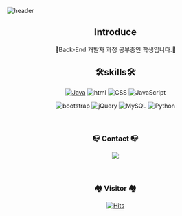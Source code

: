 <!--
**baekjs0123/baekjs0123** is a ✨ _special_ ✨ repository because its `README.md` (this file) appears on your GitHub profile.

Here are some ideas to get you started:

- 🔭 I’m currently working on ...
- 🌱 I’m currently learning ...
- 👯 I’m looking to collaborate on ...
- 🤔 I’m looking for help with ...
- 💬 Ask me about ...
- 📫 How to reach me: ...
- 😄 Pronouns: ...
- ⚡ Fun fact: ...
-->
![header](https://capsule-render.vercel.app/api?type=waving&color=auto&height=150&section=header&text=🌱Jongseok%20Baek🌱&fontSize=50)

<div align="center">
  
  ## Introduce
  
  🌱Back-End 개발자 과정 공부중인 학생입니다.🌱
  
  ## 🛠️skills🛠️
  [![Java](https://img.shields.io/badge/Java-007396?style=flat-square&logo=Java&logoColor=#007396)](https://github.com/Joowon0220/weather) ![html](https://img.shields.io/badge/Html-E34F26?style=flat-square&logo=Html5&logoColor=white) ![CSS](https://img.shields.io/badge/CSS-1572B6?style=flat-square&logo=CSS3&logoColor=white) ![JavaScript](https://img.shields.io/badge/JavaScript-F7DF1E?style=flat-square&logo=JavaScript&logoColor=black) 
  
  ![bootstrap](https://img.shields.io/badge/-Bootstrap-7952B3?style=round-square&logo=bootstrap&logoColor=white) ![jQuery](https://img.shields.io/badge/-JQuery-0769AD?style=round-square&logo=jquery&logoColor=white) ![MySQL](https://img.shields.io/badge/-MySQL-4479A1?style=round-square&logo=jquery&logoColor=white) ![Python](https://img.shields.io/badge/Python-3776AB?style=round-square&logo=python&logoColor=white)
  <br><br><br>
  
<h3 align="center">📭 Contact 📭</h3>
  <a href="baekjs0123@naver.com">
    <img src="https://img.shields.io/badge/-baekjs0123@naver.com-crimson?style=round-square&logo=gmail&logoColor=white"/>
  </a>
  <br><br><br>
  
  ### 🏘️ Visitor 🏘️

[![Hits](https://hits.seeyoufarm.com/api/count/incr/badge.svg?url=https%3A%2F%2Fgithub.com%2Fbaekjs0123&count_bg=%2311D5A9&title_bg=%23555555&icon=&icon_color=%23E7E7E7&title=hits&edge_flat=false)](https://hits.seeyoufarm.com)
  
  
  
</div>
